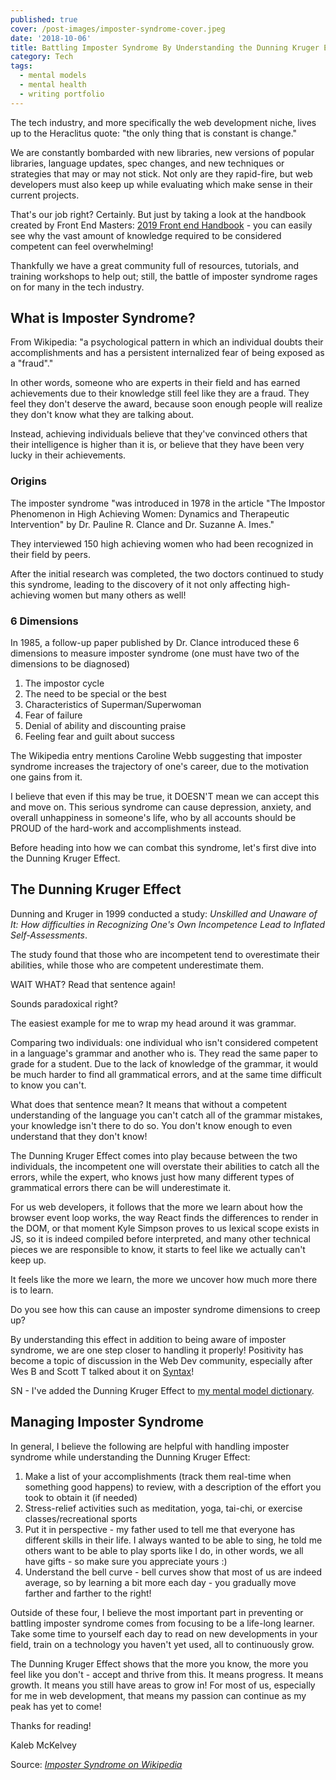 ```yaml
---
published: true
cover: /post-images/imposter-syndrome-cover.jpeg
date: '2018-10-06'
title: Battling Imposter Syndrome By Understanding the Dunning Kruger Effect
category: Tech
tags:
  - mental models
  - mental health
  - writing portfolio
---
```

The tech industry, and more specifically the web development niche, lives up to the Heraclitus quote: "the only thing that is constant is change."

We are constantly bombarded with new libraries, new versions of popular libraries, language updates, spec changes, and new techniques or strategies that may or may not stick. Not only are they rapid-fire, but web developers must also keep up while evaluating which make sense in their current projects.

That's our job right? Certainly. But just by taking a look at the handbook created by Front End Masters: [2019 Front end Handbook](https://frontendmasters.com/books/front-end-handbook/2019/) - you can easily see why the vast amount of knowledge required to be considered competent can feel overwhelming!

Thankfully we have a great community full of resources, tutorials, and training workshops to help out; still, the battle of imposter syndrome rages on for many in the tech industry.

## What is Imposter Syndrome?

From Wikipedia: "a psychological pattern in which an individual doubts their accomplishments and has a persistent internalized fear of being exposed as a "fraud"."

In other words, someone who are experts in their field and has earned achievements due to their knowledge still feel like they are a fraud. They feel they don't deserve the award, because soon enough people will realize they don't know what they are talking about. 

Instead, achieving individuals believe that they've convinced others that their intelligence is higher than it is, or believe that they have been very lucky in their achievements.

### Origins

The imposter syndrome "was introduced in 1978 in the article "The Impostor Phenomenon in High Achieving Women: Dynamics and Therapeutic Intervention" by Dr. Pauline R. Clance and Dr. Suzanne A. Imes."

They interviewed 150 high achieving women who had been recognized in their field by peers.

After the initial research was completed, the two doctors continued to study this syndrome, leading to the discovery of it not only affecting high-achieving women but many others as well!

### 6 Dimensions

In 1985, a follow-up paper published by Dr. Clance introduced these 6 dimensions to measure imposter syndrome (one must have two of the dimensions to be diagnosed)

1. The impostor cycle
2. The need to be special or the best
3. Characteristics of Superman/Superwoman
4. Fear of failure
5. Denial of ability and discounting praise
6. Feeling fear and guilt about success

The Wikipedia entry mentions Caroline Webb suggesting that imposter syndrome increases the trajectory of one's career, due to the motivation one gains from it.

I believe that even if this may be true, it DOESN'T mean we can accept this and move on. This serious syndrome can cause depression, anxiety, and overall unhappiness in someone's life, who by all accounts should be PROUD of the hard-work and accomplishments instead.

Before heading into how we can combat this syndrome, let's first dive into the Dunning Kruger Effect.

## The Dunning Kruger Effect

Dunning and Kruger in 1999 conducted a study: _Unskilled and Unaware of It: How difficulties in Recognizing One's Own Incompetence Lead to Inflated Self-Assessments_.

The study found that those who are incompetent tend to overestimate their abilities, while those who are competent underestimate them.

WAIT WHAT? Read that sentence again!

Sounds paradoxical right?

The easiest example for me to wrap my head around it was grammar.

Comparing two individuals: one individual who isn't considered competent in a language's grammar and another who is. They read the same paper to grade for a student. Due to the lack of knowledge of the grammar, it would be much harder to find all grammatical errors, and at the same time difficult to know you can't.

What does that sentence mean? It means that without a competent understanding of the language you can't catch all of the grammar mistakes, your knowledge isn't there to do so. You don't know enough to even understand that they don't know!

The Dunning Kruger Effect comes into play because between the two individuals, the incompetent one will overstate their abilities to catch all the errors, while the expert, who knows just how many different types of grammatical errors there can be will underestimate it.

For us web developers, it follows that the more we learn about how the browser event loop works, the way React finds the differences to render in the DOM, or that moment Kyle Simpson proves to us lexical scope exists in JS, so it is indeed compiled before interpreted, and many other technical pieces we are responsible to know, it starts to feel like we actually can't keep up. 

It feels like the more we learn, the more we uncover how much more there is to learn.

Do you see how this can cause an imposter syndrome dimensions to creep up?

By understanding this effect in addition to being aware of imposter syndrome, we are one step closer to handling it properly! Positivity has become a topic of discussion in the Web Dev community, especially after Wes B and Scott T talked about it on [Syntax](https://syntax.fm/show/077/hasty-treat-positivity-and-web-development)!

SN - I've added the Dunning Kruger Effect to [my mental model dictionary](https://www.mentalmodeldictionary.com/mental-model/dunningKrugerEffect).

## Managing Imposter Syndrome

In general, I believe the following are helpful with handling imposter syndrome while understanding the Dunning Kruger Effect:

1. Make a list of your accomplishments (track them real-time when something good happens) to review, with a description of the effort you took to obtain it (if needed)
2. Stress-relief activities such as meditation, yoga, tai-chi, or exercise classes/recreational sports
3. Put it in perspective - my father used to tell me that everyone has different skills in their life. I always wanted to be able to sing, he told me others want to be able to play sports like I do, in other words, we all have gifts - so make sure you appreciate yours :)
4. Understand the bell curve - bell curves show that most of us are indeed average, so by learning a bit more each day - you gradually move farther and farther to the right!

Outside of these four, I believe the most important part in preventing or battling imposter syndrome comes from focusing to be a life-long learner. Take some time to yourself each day to read on new developments in your field, train on a technology you haven't yet used, all to continuously grow.

The Dunning Kruger Effect shows that the more you know, the more you feel like you don't - accept and thrive from this. It means progress. It means growth. It means you still have areas to grow in! For most of us, especially for me in web development, that means my passion can continue as my peak has yet to come!

Thanks for reading!

Kaleb McKelvey

Source: [_Imposter Syndrome on Wikipedia_](https://en.wikipedia.org/wiki/Impostor_syndrome)
